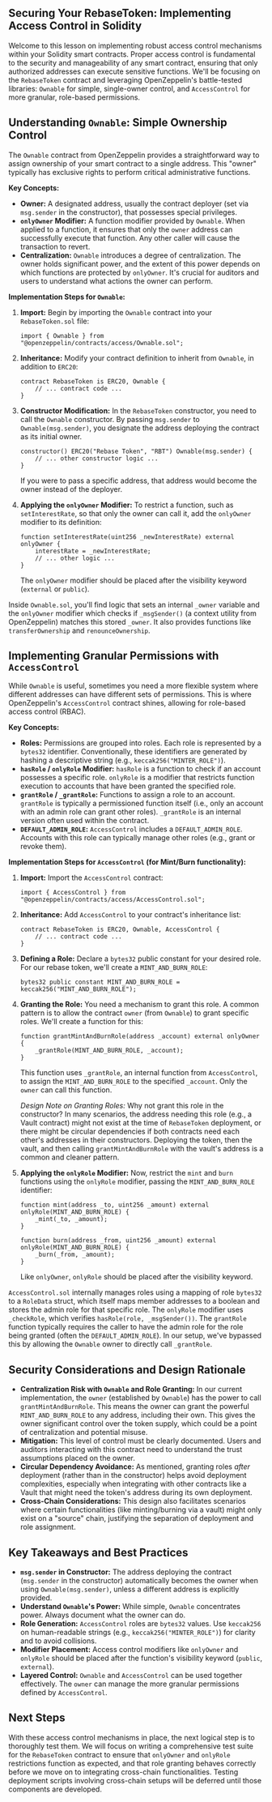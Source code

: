 ## Securing Your RebaseToken: Implementing Access Control in Solidity

Welcome to this lesson on implementing robust access control mechanisms within your Solidity smart contracts. Proper access control is fundamental to the security and manageability of any smart contract, ensuring that only authorized addresses can execute sensitive functions. We'll be focusing on the `RebaseToken` contract and leveraging OpenZeppelin's battle-tested libraries: `Ownable` for simple, single-owner control, and `AccessControl` for more granular, role-based permissions.

## Understanding `Ownable`: Simple Ownership Control

The `Ownable` contract from OpenZeppelin provides a straightforward way to assign ownership of your smart contract to a single address. This "owner" typically has exclusive rights to perform critical administrative functions.

**Key Concepts:**

*   **Owner:** A designated address, usually the contract deployer (set via `msg.sender` in the constructor), that possesses special privileges.
*   **`onlyOwner` Modifier:** A function modifier provided by `Ownable`. When applied to a function, it ensures that only the `owner` address can successfully execute that function. Any other caller will cause the transaction to revert.
*   **Centralization:** `Ownable` introduces a degree of centralization. The owner holds significant power, and the extent of this power depends on which functions are protected by `onlyOwner`. It's crucial for auditors and users to understand what actions the owner can perform.

**Implementation Steps for `Ownable`:**

1.  **Import:**
    Begin by importing the `Ownable` contract into your `RebaseToken.sol` file:
    ```solidity
    import { Ownable } from "@openzeppelin/contracts/access/Ownable.sol";
    ```

2.  **Inheritance:**
    Modify your contract definition to inherit from `Ownable`, in addition to `ERC20`:
    ```solidity
    contract RebaseToken is ERC20, Ownable {
        // ... contract code ...
    }
    ```

3.  **Constructor Modification:**
    In the `RebaseToken` constructor, you need to call the `Ownable` constructor. By passing `msg.sender` to `Ownable(msg.sender)`, you designate the address deploying the contract as its initial owner.
    ```solidity
    constructor() ERC20("Rebase Token", "RBT") Ownable(msg.sender) {
        // ... other constructor logic ...
    }
    ```
    If you were to pass a specific address, that address would become the owner instead of the deployer.

4.  **Applying the `onlyOwner` Modifier:**
    To restrict a function, such as `setInterestRate`, so that only the owner can call it, add the `onlyOwner` modifier to its definition:
    ```solidity
    function setInterestRate(uint256 _newInterestRate) external onlyOwner {
        interestRate = _newInterestRate;
        // ... other logic ...
    }
    ```
    The `onlyOwner` modifier should be placed after the visibility keyword (`external` or `public`).

Inside `Ownable.sol`, you'll find logic that sets an internal `_owner` variable and the `onlyOwner` modifier which checks if `_msgSender()` (a context utility from OpenZeppelin) matches this stored `_owner`. It also provides functions like `transferOwnership` and `renounceOwnership`.

## Implementing Granular Permissions with `AccessControl`

While `Ownable` is useful, sometimes you need a more flexible system where different addresses can have different sets of permissions. This is where OpenZeppelin's `AccessControl` contract shines, allowing for role-based access control (RBAC).

**Key Concepts:**

*   **Roles:** Permissions are grouped into roles. Each role is represented by a `bytes32` identifier. Conventionally, these identifiers are generated by hashing a descriptive string (e.g., `keccak256("MINTER_ROLE")`).
*   **`hasRole` / `onlyRole` Modifier:** `hasRole` is a function to check if an account possesses a specific role. `onlyRole` is a modifier that restricts function execution to accounts that have been granted the specified role.
*   **`grantRole` / `_grantRole`:** Functions to assign a role to an account. `grantRole` is typically a permissioned function itself (i.e., only an account with an admin role can grant other roles). `_grantRole` is an internal version often used within the contract.
*   **`DEFAULT_ADMIN_ROLE`:** `AccessControl` includes a `DEFAULT_ADMIN_ROLE`. Accounts with this role can typically manage other roles (e.g., grant or revoke them).

**Implementation Steps for `AccessControl` (for Mint/Burn functionality):**

1.  **Import:**
    Import the `AccessControl` contract:
    ```solidity
    import { AccessControl } from "@openzeppelin/contracts/access/AccessControl.sol";
    ```

2.  **Inheritance:**
    Add `AccessControl` to your contract's inheritance list:
    ```solidity
    contract RebaseToken is ERC20, Ownable, AccessControl {
        // ... contract code ...
    }
    ```

3.  **Defining a Role:**
    Declare a `bytes32` public constant for your desired role. For our rebase token, we'll create a `MINT_AND_BURN_ROLE`:
    ```solidity
    bytes32 public constant MINT_AND_BURN_ROLE = keccak256("MINT_AND_BURN_ROLE");
    ```

4.  **Granting the Role:**
    You need a mechanism to grant this role. A common pattern is to allow the contract `owner` (from `Ownable`) to grant specific roles. We'll create a function for this:
    ```solidity
    function grantMintAndBurnRole(address _account) external onlyOwner {
        _grantRole(MINT_AND_BURN_ROLE, _account);
    }
    ```
    This function uses `_grantRole`, an internal function from `AccessControl`, to assign the `MINT_AND_BURN_ROLE` to the specified `_account`. Only the `owner` can call this function.

    *Design Note on Granting Roles:* Why not grant this role in the constructor? In many scenarios, the address needing this role (e.g., a Vault contract) might not exist at the time of `RebaseToken` deployment, or there might be circular dependencies if both contracts need each other's addresses in their constructors. Deploying the token, then the vault, and then calling `grantMintAndBurnRole` with the vault's address is a common and cleaner pattern.

5.  **Applying the `onlyRole` Modifier:**
    Now, restrict the `mint` and `burn` functions using the `onlyRole` modifier, passing the `MINT_AND_BURN_ROLE` identifier:
    ```solidity
    function mint(address _to, uint256 _amount) external onlyRole(MINT_AND_BURN_ROLE) {
        _mint(_to, _amount);
    }

    function burn(address _from, uint256 _amount) external onlyRole(MINT_AND_BURN_ROLE) {
        _burn(_from, _amount);
    }
    ```
    Like `onlyOwner`, `onlyRole` should be placed after the visibility keyword.

`AccessControl.sol` internally manages roles using a mapping of role `bytes32` to a `RoleData` struct, which itself maps member addresses to a boolean and stores the admin role for that specific role. The `onlyRole` modifier uses `_checkRole`, which verifies `hasRole(role, _msgSender())`. The `grantRole` function typically requires the caller to have the admin role for the role being granted (often the `DEFAULT_ADMIN_ROLE`). In our setup, we've bypassed this by allowing the `Ownable` owner to directly call `_grantRole`.

## Security Considerations and Design Rationale

*   **Centralization Risk with `Ownable` and Role Granting:** In our current implementation, the `owner` (established by `Ownable`) has the power to call `grantMintAndBurnRole`. This means the owner can grant the powerful `MINT_AND_BURN_ROLE` to any address, including their own. This gives the owner significant control over the token supply, which could be a point of centralization and potential misuse.
*   **Mitigation:** This level of control must be clearly documented. Users and auditors interacting with this contract need to understand the trust assumptions placed on the owner.
*   **Circular Dependency Avoidance:** As mentioned, granting roles *after* deployment (rather than in the constructor) helps avoid deployment complexities, especially when integrating with other contracts like a Vault that might need the token's address during its own deployment.
*   **Cross-Chain Considerations:** This design also facilitates scenarios where certain functionalities (like minting/burning via a vault) might only exist on a "source" chain, justifying the separation of deployment and role assignment.

## Key Takeaways and Best Practices

*   **`msg.sender` in Constructor:** The address deploying the contract (`msg.sender` in the constructor) automatically becomes the owner when using `Ownable(msg.sender)`, unless a different address is explicitly provided.
*   **Understand `Ownable`'s Power:** While simple, `Ownable` concentrates power. Always document what the owner can do.
*   **Role Generation:** `AccessControl` roles are `bytes32` values. Use `keccak256` on human-readable strings (e.g., `keccak256("MINTER_ROLE")`) for clarity and to avoid collisions.
*   **Modifier Placement:** Access control modifiers like `onlyOwner` and `onlyRole` should be placed after the function's visibility keyword (`public`, `external`).
*   **Layered Control:** `Ownable` and `AccessControl` can be used together effectively. The `owner` can manage the more granular permissions defined by `AccessControl`.

## Next Steps

With these access control mechanisms in place, the next logical step is to thoroughly test them. We will focus on writing a comprehensive test suite for the `RebaseToken` contract to ensure that `onlyOwner` and `onlyRole` restrictions function as expected, and that role granting behaves correctly before we move on to integrating cross-chain functionalities. Testing deployment scripts involving cross-chain setups will be deferred until those components are developed.